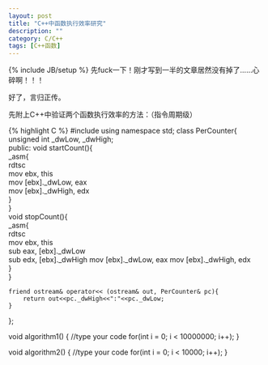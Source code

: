 ```yaml
---
layout: post
title: "C++中函数执行效率研究"
description: ""
category: C/C++
tags: [C++函数]
---
```

{% include JB/setup %}
先fuck一下！刚才写到一半的文章居然没有掉了……心碎啊！！！

好了，言归正传。

先附上C++中验证两个函数执行效率的方法：（指令周期级）

{% highlight C %}
#include <iostream>
using namespace std;
class PerCounter{   
	unsigned int _dwLow, _dwHigh;   
public:
	void startCount(){   
		_asm{   
			rdtsc   
				mov   ebx,   this   
				mov   [ebx]._dwLow,   eax   
				mov   [ebx]._dwHigh,   edx   
		}   
	}  
	void stopCount(){   
		_asm{   
			rdtsc   
				mov   ebx,   this   
				sub   eax,   [ebx]._dwLow   
				sub   edx,   [ebx]._dwHigh
				mov   [ebx]._dwLow,   eax
                                     mov   [ebx]._dwHigh,  edx   
		}   
	}   
    
	friend ostream& operator<< (ostream& out, PerCounter& pc){   
		return out<<pc._dwHigh<<":"<<pc._dwLow;   
	}   
  }; 

void algorithm1()
{
	//type your code
	for(int i = 0; i < 10000000; i++);
}

void algorithm2()
{
	//type your code
	for(int i = 0; i < 10000; i++);
}
